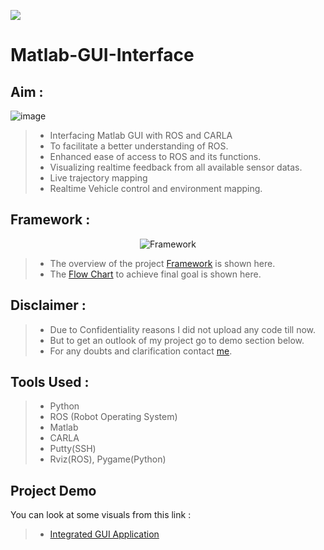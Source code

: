 ![](https://fiverr-res.cloudinary.com/images/q_auto,f_auto/gigs/131868183/original/127f7971da542f848161cdbdf7046e1c2c6b7223/do-matlab-assignment-projects-and-script.jpg)

# Matlab-GUI-Interface

## Aim :
![image](https://drive.google.com/uc?export=view&id=1n_C2lOH1XVjRWy7A-ZlCXDy9TQTQV9ZZ)

> * Interfacing Matlab GUI with ROS and CARLA
> * To facilitate a better understanding of ROS.
> * Enhanced ease of access to ROS and its functions.
> * Visualizing realtime feedback from all available sensor datas.
> * Live trajectory mapping
> * Realtime Vehicle control and environment mapping.

## Framework :

<p align="center">
  <img src="https://drive.google.com/uc?export=view&id=11C4PXWyjNKXVcWjWNe9vrh648_U8RW0r" alt="Framework"/>
</p>


>   * The overview of the project [Framework](https://drive.google.com/file/d/11C4PXWyjNKXVcWjWNe9vrh648_U8RW0r/view?usp=sharing) is shown here.
>   * The [Flow Chart](https://drive.google.com/file/d/1n_C2lOH1XVjRWy7A-ZlCXDy9TQTQV9ZZ/view?usp=sharing) to achieve final goal is shown here.

## Disclaimer :

>   * Due to Confidentiality reasons I did not upload any code till now.
>   * But to get an outlook of my project go to demo section below.
>   * For any doubts and clarification contact [me](https://www.linkedin.com/in/rajith-rahul-kumar-a55398120/).

## Tools Used :

>   * Python
>   * ROS (Robot Operating System)
>   * Matlab 
>   * CARLA
>   * Putty(SSH)
>   * Rviz(ROS), Pygame(Python)
 
## Project Demo

 You can look at some visuals from this link :
 
>   * [Integrated GUI Application](https://drive.google.com/file/d/139vJ0JoQv0nOsuwXV9Fn4ETY1OuQP551/view?usp=sharing)


